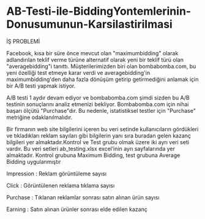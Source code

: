 # AB-Testi-ile-BiddingYontemlerinin-Donusumunun-Karsilastirilmasi
İŞ PROBLEMİ

Facebook, kısa bir süre önce mevcut olan "maximumbidding" olarak adlandırılan teklif verme türüne alternatif olarak yeni bir teklif türü olan "averagebidding"i tanıttı. Müşterilerimizden biri olan bombabomba.com, bu yeni özelliği test etmeye karar verdi ve averagebidding'in maximumbidding'den daha fazla dönüşüm getirip getirmediğini anlamak için bir A/B testi yapmak istiyor.

A/B testi 1 aydır devam ediyor ve bombabomba.com şimdi sizden bu A/B testinin sonuçlarını analiz etmenizi bekliyor. Bombabomba.com için nihai başarı ölçütü "Purchase"dır. Bu nedenle, istatistiksel testler için "Purchase" metriğine odaklanılmalıdır.

Bir firmanın web site bilgilerini içeren bu veri setinde kullanıcıların gördükleri ve tıkladıkları reklam sayıları gibi bilgilerin yanı sıra buradan gelen kazanç bilgileri yer almaktadır.Kontrol ve Test grubu olmak üzere iki ayrı veri seti vardır. Bu veri setleri ab_testing.xlsx excel’inin ayrı sayfalarında yer almaktadır. Kontrol grubuna Maximum Bidding, test grubuna Average Bidding uygulanmıştır

Impression : Reklam görüntüleme sayısı	

Click	: Görüntülenen reklama tıklama sayısı

Purchase : Tıklanan reklamlar sonrası satın alınan ürün sayısı

Earning :  Satın alınan ürünler sonrası elde edilen kazanç
